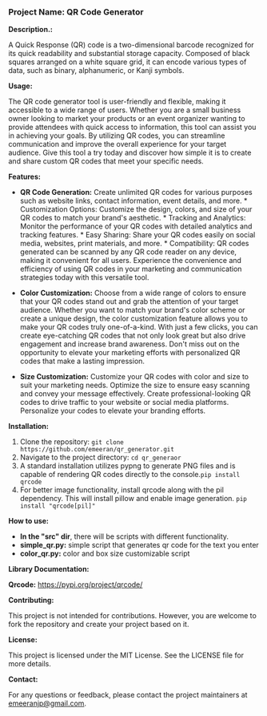### **Project Name: QR Code Generator**

**Description.:**

A Quick Response (QR) code is a two-dimensional barcode recognized for its quick readability and substantial storage capacity. Composed of black squares arranged on a white square grid, it can encode various types of data, such as binary, alphanumeric, or Kanji symbols.

**Usage:**

The QR code generator tool is user-friendly and flexible, making it accessible to a wide range of users. Whether you are a small business owner looking to market your products or an event organizer wanting to provide attendees with quick access to information, this tool can assist you in achieving your goals. By utilizing QR codes, you can streamline communication and improve the overall experience for your target audience. Give this tool a try today and discover how simple it is to create and share custom QR codes that meet your specific needs.

**Features:**

* **QR Code Generation:** Create unlimited QR codes for various purposes such as website links, contact information, event details, and more. \* Customization Options: Customize the design, colors, and size of your QR codes to match your brand's aesthetic. \* Tracking and Analytics: Monitor the performance of your QR codes with detailed analytics and tracking features. \* Easy Sharing: Share your QR codes easily on social media, websites, print materials, and more. \* Compatibility: QR codes generated can be scanned by any QR code reader on any device, making it convenient for all users. Experience the convenience and efficiency of using QR codes in your marketing and communication strategies today with this versatile tool.

* **Color Customization:** Choose from a wide range of colors to ensure that your QR codes stand out and grab the attention of your target audience. Whether you want to match your brand's color scheme or create a unique design, the color customization feature allows you to make your QR codes truly one-of-a-kind. With just a few clicks, you can create eye-catching QR codes that not only look great but also drive engagement and increase brand awareness. Don't miss out on the opportunity to elevate your marketing efforts with personalized QR codes that make a lasting impression.

* **Size Customization:** Customize your QR codes with color and size to suit your marketing needs. Optimize the size to ensure easy scanning and convey your message effectively. Create professional-looking QR codes to drive traffic to your website or social media platforms. Personalize your codes to elevate your branding efforts.



**Installation:**

1. Clone the repository: `git clone https://github.com/emeeran/qr_generator.git`
2. Navigate to the project directory: `cd qr_generaor`
3. A standard installation utilizes pypng to generate PNG files and is capable of rendering QR codes directly to the console.`pip install qrcode`
4. For better image functionality, install qrcode along with the pil dependency. This will install pillow and enable image generation. `pip install "qrcode[pil]"`

**How to use:**

- **In the "src" dir**, there will be scripts with different functionality.
- **simple_qr.py:** simple script that generates qr code for the text you enter
- **color_qr.py:** color and box size customizable script 

**Library Documentation:**

**Qrcode:** https://pypi.org/project/qrcode/

**Contributing:**

This project is not intended for contributions. However, you are welcome to fork the repository and create your project based on it.

**License:**

This project is licensed under the MIT License. See the LICENSE file for more details.

**Contact:**

For any questions or feedback, please contact the project maintainers at emeeranjp@gmail.com.

